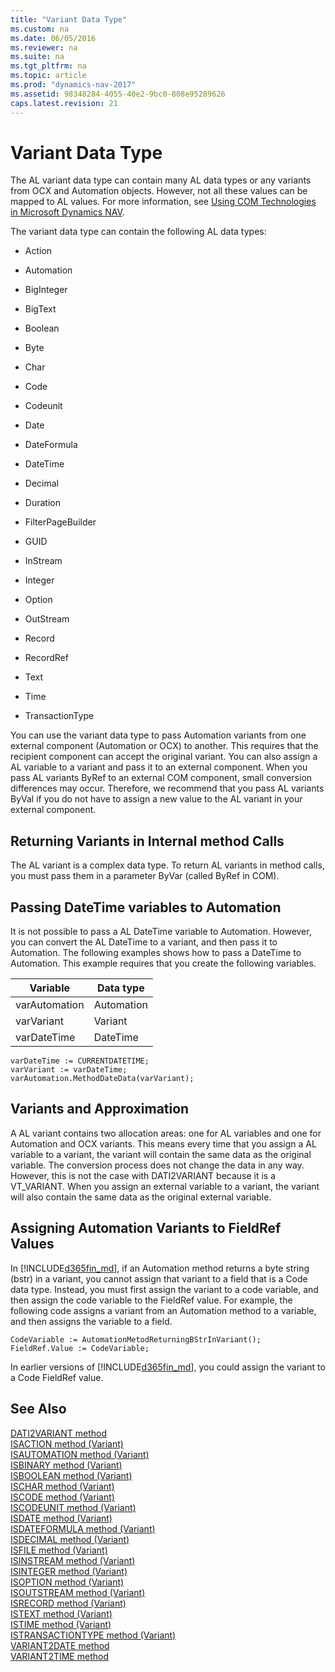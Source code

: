 ```yaml
---
title: "Variant Data Type"
ms.custom: na
ms.date: 06/05/2016
ms.reviewer: na
ms.suite: na
ms.tgt_pltfrm: na
ms.topic: article
ms.prod: "dynamics-nav-2017"
ms.assetid: 98348284-4055-40e2-9bc0-808e95289626
caps.latest.revision: 21
---
```

# Variant Data Type
The AL variant data type can contain many AL data types or any variants from OCX and Automation objects. However, not all these values can be mapped to AL values. For more information, see [Using COM Technologies in Microsoft Dynamics NAV](Using-COM-Technologies-in-Microsoft-Dynamics-NAV.md).  
  
 The variant data type can contain the following AL data types:  
  
-   Action  
  
-   Automation  
  
-   BigInteger  
  
-   BigText  
  
-   Boolean  
  
-   Byte  
  
-   Char  
  
-   Code  
  
-   Codeunit  
  
-   Date  
  
-   DateFormula  
  
-   DateTime  
  
-   Decimal  
  
-   Duration  
  
-   FilterPageBuilder  
  
-   GUID  
  
-   InStream  
  
-   Integer  
  
-   Option  
  
-   OutStream  
  
-   Record  
  
-   RecordRef  
  
-   Text  
  
-   Time  
  
-   TransactionType  
  
 You can use the variant data type to pass Automation variants from one external component \(Automation or OCX\) to another. This requires that the recipient component can accept the original variant. You can also assign a AL variable to a variant and pass it to an external component. When you pass AL variants ByRef to an external COM component, small conversion differences may occur. Therefore, we recommend that you pass AL variants ByVal if you do not have to assign a new value to the AL variant in your external component.  
  
## Returning Variants in Internal method Calls  
 The AL variant is a complex data type. To return AL variants in method calls, you must pass them in a parameter ByVar \(called ByRef in COM\).  
  
## Passing DateTime variables to Automation  
 It is not possible to pass a AL DateTime variable to Automation. However, you can convert the AL DateTime to a variant, and then pass it to Automation. The following examples shows how to pass a DateTime to Automation. This example requires that you create the following variables.  
  
|Variable|Data type|  
|--------------|---------------|  
|varAutomation|Automation|  
|varVariant|Variant|  
|varDateTime|DateTime|  
  
```  
varDateTime := CURRENTDATETIME;  
varVariant := varDateTime;  
varAutomation.MethodDateData(varVariant);  
```  
  
## Variants and Approximation  
 A AL variant contains two allocation areas: one for AL variables and one for Automation and OCX variants. This means every time that you assign a AL variable to a variant, the variant will contain the same data as the original variable. The conversion process does not change the data in any way. However, this is not the case with DATI2VARIANT because it is a VT\_VARIANT. When you assign an external variable to a variant, the variant will also contain the same data as the original external variable.  
  
## Assigning Automation Variants to FieldRef Values  
 In [!INCLUDE[d365fin_md](../includes/d365fin_md.md)], if an Automation method returns a byte string \(bstr\) in a variant, you cannot assign that variant to a field that is a Code data type. Instead, you must first assign the variant to a code variable, and then assign the code variable to the FieldRef value. For example, the following code assigns a variant from an Automation method to a variable, and then assigns the variable to a field.  
  
```  
CodeVariable := AutomationMetodReturningBStrInVariant();  
FieldRef.Value := CodeVariable;  
```  
  
 In earlier versions of [!INCLUDE[d365fin_md](../includes/d365fin_md.md)], you could assign the variant to a Code FieldRef value.  
  
## See Also  
 [DATI2VARIANT method](DATI2VARIANT-method.md)   
 [ISACTION method \(Variant\)](ISACTION-method--Variant-.md)   
 [ISAUTOMATION method \(Variant\)](ISAUTOMATION-method--Variant-.md)   
 [ISBINARY method \(Variant\)](ISBINARY-method--Variant-.md)   
 [ISBOOLEAN method \(Variant\)](ISBOOLEAN-method--Variant-.md)   
 [ISCHAR method \(Variant\)](ISCHAR-method--Variant-.md)   
 [ISCODE method \(Variant\)](ISCODE-method--Variant-.md)   
 [ISCODEUNIT method \(Variant\)](ISCODEUNIT-method--Variant-.md)   
 [ISDATE method \(Variant\)](ISDATE-method--Variant-.md)   
 [ISDATEFORMULA method \(Variant\)](ISDATEFORMULA-method--Variant-.md)   
 [ISDECIMAL method \(Variant\)](ISDECIMAL-method--Variant-.md)   
 [ISFILE method \(Variant\)](ISFILE-method--Variant-.md)   
 [ISINSTREAM method \(Variant\)](ISINSTREAM-method--Variant-.md)   
 [ISINTEGER method \(Variant\)](ISINTEGER-method--Variant-.md)   
 [ISOPTION method \(Variant\)](ISOPTION-method--Variant-.md)   
 [ISOUTSTREAM method \(Variant\)](ISOUTSTREAM-method--Variant-.md)   
 [ISRECORD method \(Variant\)](ISRECORD-method--Variant-.md)   
 [ISTEXT method \(Variant\)](ISTEXT-method--Variant-.md)   
 [ISTIME method \(Variant\)](ISTIME-method--Variant-.md)   
 [ISTRANSACTIONTYPE method \(Variant\)](ISTRANSACTIONTYPE-method--Variant-.md)   
 [VARIANT2DATE method](VARIANT2DATE-method.md)   
 [VARIANT2TIME method](VARIANT2TIME-method.md)
